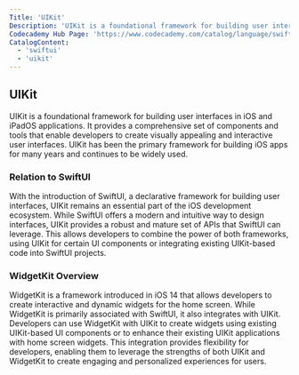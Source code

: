 ```yaml
---
Title: 'UIKit'
Description: 'UIKit is a foundational framework for building user interfaces in iOS and iPadOS applications.'
Codecademy Hub Page: 'https://www.codecademy.com/catalog/language/swift'
CatalogContent:
  - 'swiftui'
  - 'uikit'
---
```


## UIKit

UIKit is a foundational framework for building user interfaces in iOS and iPadOS applications. It provides a comprehensive set of components and tools that enable developers to create visually appealing and interactive user interfaces. UIKit has been the primary framework for building iOS apps for many years and continues to be widely used.

### Relation to SwiftUI

With the introduction of SwiftUI, a declarative framework for building user interfaces, UIKit remains an essential part of the iOS development ecosystem. While SwiftUI offers a modern and intuitive way to design interfaces, UIKit provides a robust and mature set of APIs that SwiftUI can leverage. This allows developers to combine the power of both frameworks, using UIKit for certain UI components or integrating existing UIKit-based code into SwiftUI projects.

### WidgetKit Overview

WidgetKit is a framework introduced in iOS 14 that allows developers to create interactive and dynamic widgets for the home screen. While WidgetKit is primarily associated with SwiftUI, it also integrates with UIKit. Developers can use WidgetKit with UIKit to create widgets using existing UIKit-based UI components or to enhance their existing UIKit applications with home screen widgets. This integration provides flexibility for developers, enabling them to leverage the strengths of both UIKit and WidgetKit to create engaging and personalized experiences for users.
